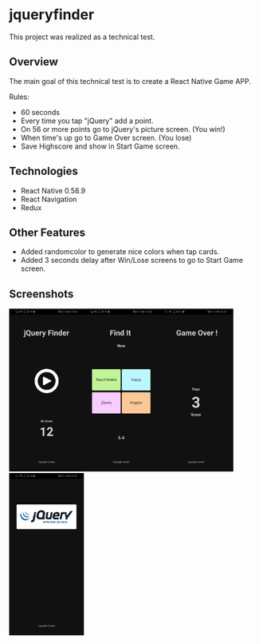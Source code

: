# jqueryfinder

This project was realized as a technical test.

## Overview

The main goal of this technical test is to create a React Native Game APP.

Rules: 
- 60 seconds
- Every time you tap "jQuery" add a point.
- On 56 or more points go to jQuery's picture screen. (You win!)
- When time's up go to Game Over screen. (You lose)
- Save Highscore and show in Start Game screen.

## Technologies

- React Native 0.58.9
- React Navigation
- Redux

## Other Features

- Added randomcolor to generate nice colors when tap cards.
- Added 3 seconds delay after Win/Lose screens to go to Start Game screen.

## Screenshots

<img src="/screenshots/Screenshot_20190910_215048_com.reactnativeapp.jpg" width="150px"><img src="/screenshots/Screenshot_20190910_215054_com.reactnativeapp.jpg" width="150px"><img src="/screenshots/Screenshot_20190910_215120_com.reactnativeapp.jpg" width="150px"><img src="/screenshots/Screenshot_20190910_215137_com.reactnativeapp.jpg" width="150px">
